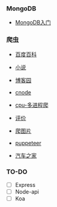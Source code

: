 ### MongoDB

 - [MongoDB入门]('./MongoDB/index.md')

### 爬虫

- [百度百科]('./spider/baike/app.js')

- [小说]('./spider/book/app.js')

- [博客园]('./spider/cnblog/app.js')

- [cnode]('./spider/cnode/app.js')

- [cpu-多进程爬]('./spider/cpus-download/index.md')

- [评价]('./spider/evaluation/app.js')

- [爬图片]('./spider/pic/app.js')

- [puppeteer]('./spider/pic/app.js')

- [汽车之家]('./spider/pic/app.js')

### TO-DO
- [ ] Express
- [ ] Node-api
- [ ] Koa
